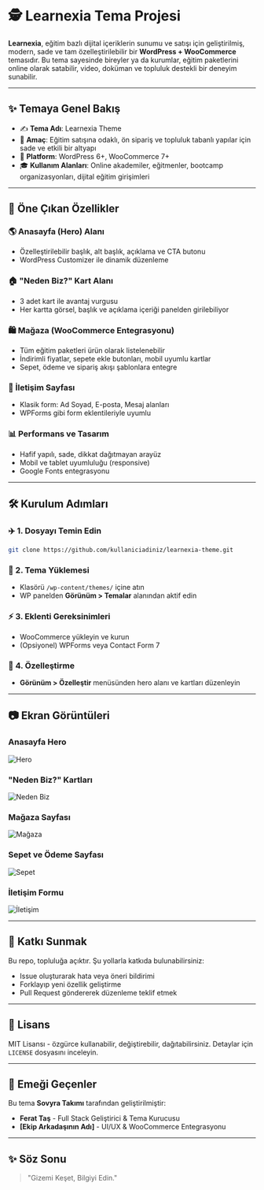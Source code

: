# 🕵️ Learnexia Tema Projesi

**Learnexia**, eğitim bazlı dijital içeriklerin sunumu ve satışı için geliştirilmiş, modern, sade ve tam özelleştirilebilir bir **WordPress + WooCommerce** temasıdır. Bu tema sayesinde bireyler ya da kurumlar, eğitim paketlerini online olarak satabilir, video, doküman ve topluluk destekli bir deneyim sunabilir.

---

## ✨ Temaya Genel Bakış

* ✍️ **Tema Adı**: Learnexia Theme
* 🌟 **Amaç**: Eğitim satışına odaklı, ön sipariş ve topluluk tabanlı yapılar için sade ve etkili bir altyapı
* 📁 **Platform**: WordPress 6+, WooCommerce 7+
* 🎓 **Kullanım Alanları**: Online akademiler, eğitmenler, bootcamp organizasyonları, dijital eğitim girişimleri

---

## 🚀 Öne Çıkan Özellikler

### 🌎 Anasayfa (Hero) Alanı

* Özelleştirilebilir başlık, alt başlık, açıklama ve CTA butonu
* WordPress Customizer ile dinamik düzenleme

### 🏠 "Neden Biz?" Kart Alanı

* 3 adet kart ile avantaj vurgusu
* Her kartta görsel, başlık ve açıklama içeriği panelden girilebiliyor

### 🛍️ Mağaza (WooCommerce Entegrasyonu)

* Tüm eğitim paketleri ürün olarak listelenebilir
* İndirimli fiyatlar, sepete ekle butonları, mobil uyumlu kartlar
* Sepet, ödeme ve sipariş akışı şablonlara entegre

### 💌 İletişim Sayfası

* Klasik form: Ad Soyad, E-posta, Mesaj alanları
* WPForms gibi form eklentileriyle uyumlu

### 📊 Performans ve Tasarım

* Hafif yapılı, sade, dikkat dağıtmayan arayüz
* Mobil ve tablet uyumluluğu (responsive)
* Google Fonts entegrasyonu

---

## 🛠️ Kurulum Adımları

### ✈️ 1. Dosyayı Temin Edin

```bash
git clone https://github.com/kullaniciadiniz/learnexia-theme.git
```

### 📂 2. Tema Yüklemesi

* Klasörü `/wp-content/themes/` içine atın
* WP panelden **Görünüm > Temalar** alanından aktif edin

### ⚡ 3. Eklenti Gereksinimleri

* WooCommerce yükleyin ve kurun
* (Opsiyonel) WPForms veya Contact Form 7

### 🔧 4. Özelleştirme

* **Görünüm > Özelleştir** menüsünden hero alanı ve kartları düzenleyin

---

## 📷 Ekran Görüntüleri

### Anasayfa Hero

![Hero](./screenshots/hero.png)

### "Neden Biz?" Kartları

![Neden Biz](./screenshots/neden-biz.png)

### Mağaza Sayfası

![Mağaza](./screenshots/shop.png)

### Sepet ve Ödeme Sayfası

![Sepet](./screenshots/cart.png)

### İletişim Formu

![İletişim](./screenshots/contact.png)

---

## 🤝 Katkı Sunmak

Bu repo, topluluğa açıktır. Şu yollarla katkıda bulunabilirsiniz:

* Issue oluşturarak hata veya öneri bildirimi
* Forklayıp yeni özellik geliştirme
* Pull Request göndererek düzenleme teklif etmek

---

## 💼 Lisans

MIT Lisansı - özgürce kullanabilir, değiştirebilir, dağıtabilirsiniz. Detaylar için `LICENSE` dosyasını inceleyin.

---

## 🙌 Emeği Geçenler

Bu tema **Sovyra Takımı** tarafından geliştirilmiştir:

* **Ferat Taş** - Full Stack Geliştirici & Tema Kurucusu
* **\[Ekip Arkadaşının Adı]** - UI/UX & WooCommerce Entegrasyonu

---

## ✨ Söz Sonu

> "Gizemi Keşet, Bilgiyi Edin."
